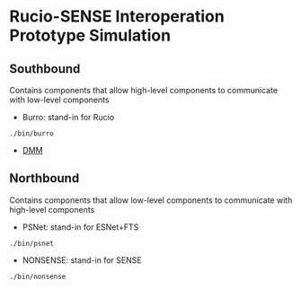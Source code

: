 # Rucio-SENSE Interoperation Prototype Simulation

## Southbound
Contains components that allow high-level components to communicate with low-level components
- Burro: stand-in for Rucio
```
./bin/burro
```
- [DMM](https://github.com/jkguiang/rucio-sense-dmm)

## Northbound
Contains components that allow low-level components to communicate with high-level components
- PSNet: stand-in for ESNet+FTS
```
./bin/psnet
```
- NONSENSE: stand-in for SENSE
```
./bin/nonsense
```
